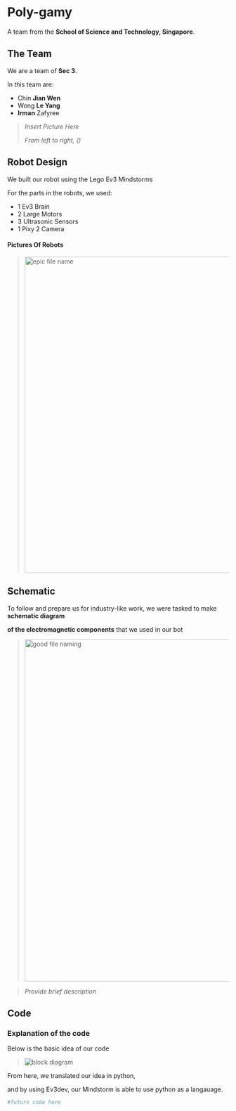 # Poly-gamy
A team from the **School of Science and Technology, Singapore**.

## The Team
We are a team of **Sec 3**.

In this team are:
- Chin **Jian Wen**
- Wong **Le Yang**
- **Irman** Zafyree

> *Insert Picture Here*
>
> *From left to right, ()*

## Robot Design
We built our robot using the Lego Ev3 Mindstorms

For the parts in the robots, we used:
- 1 Ev3 Brain
- 2 Large Motors
- 3 Ultrasonic Sensors
- 1 Pixy 2 Camera

#### Pictures Of Robots
> <img width="720" alt="epic file name" src="https://user-images.githubusercontent.com/50788385/140704026-874164c9-c4af-454f-a4f9-6f4e7c646463.png">

## Schematic
To follow and prepare us for industry-like work, we were tasked to make **schematic diagram**

**of the electromagnetic components** that we used in our bot

> <img width="779" alt="good file naming" src="https://user-images.githubusercontent.com/50788385/140704161-0de1a45b-c173-4359-a202-91c9bb3ae312.png">

> *Provide brief description*


## Code

### Explanation of the code
Below is the basic idea of our code
> ![block diagram](https://user-images.githubusercontent.com/50788385/139029950-576a6c91-2e48-4a54-a84e-46bedad221aa.png)

From here, we translated our idea in python,

and by using Ev3dev, our Mindstorm is able to use python as a langauage.

```python
#future code here
```



